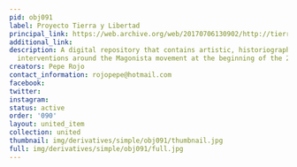 ```yaml
---
pid: obj091
label: Proyecto Tierra y Libertad
principal_link: https://web.archive.org/web/20170706130902/http://tierraylibertad.xyz:80/
additional_link: 
description: A digital repository that contains artistic, historiographic and political
  interventions around the Magonista movement at the beginning of the 20th century.
creators: Pepe Rojo
contact_information: rojopepe@hotmail.com
facebook: 
twitter: 
instagram: 
status: active
order: '090'
layout: united_item
collection: united
thumbnail: img/derivatives/simple/obj091/thumbnail.jpg
full: img/derivatives/simple/obj091/full.jpg
---
```

